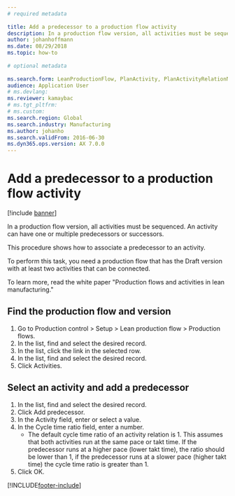 ```yaml
--- 
# required metadata 
 
title: Add a predecessor to a production flow activity
description: In a production flow version, all activities must be sequenced. 
author: johanhoffmann
ms.date: 08/29/2018
ms.topic: how-to 
 
# optional metadata 
 
ms.search.form: LeanProductionFlow, PlanActivity, PlanActivityRelationNew, PlanActivityLookup   
audience: Application User 
# ms.devlang:  
ms.reviewer: kamaybac
# ms.tgt_pltfrm:  
# ms.custom:  
ms.search.region: Global
ms.search.industry: Manufacturing
ms.author: johanho
ms.search.validFrom: 2016-06-30 
ms.dyn365.ops.version: AX 7.0.0 
---
```

# Add a predecessor to a production flow activity

[!include [banner](../../includes/banner.md)]

In a production flow version, all activities must be sequenced. An activity can have one or multiple predecessors or successors. 

This procedure shows how to associate a predecessor to an activity. 

To perform this task, you need a production flow that has the Draft version with at least two activities that can be connected. 

To learn more, read the white paper "Production flows and activities in lean manufacturing."


## Find the production flow and version
1. Go to Production control > Setup > Lean production flow > Production flows.
2. In the list, find and select the desired record.
3. In the list, click the link in the selected row.
4. In the list, find and select the desired record.
5. Click Activities.

## Select an activity and add a predecessor
1. In the list, find and select the desired record.
2. Click Add predecessor.
3. In the Activity field, enter or select a value.
4. In the Cycle time ratio field, enter a number.
    * The default cycle time ratio of an activity relation is 1. This assumes that both activities run at the same pace or takt time. If the predecessor runs at a higher pace (lower takt time), the ratio should be lower than 1, if the predecessor runs at a slower pace (higher takt time) the cycle time ratio is greater than 1.  
5. Click OK.



[!INCLUDE[footer-include](../../../includes/footer-banner.md)]